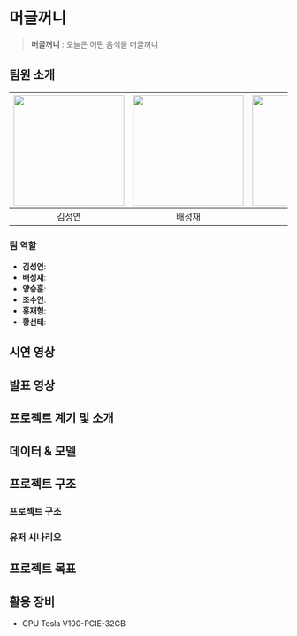 
# 머글꺼니 

> **머글꺼니** : 오늘은 어떤 음식을 머글꺼니

## 팀원 소개

| <img src="https://user-images.githubusercontent.com/79916736/207600031-b46e76d2-cba3-4c94-9fc3-d9f29cd3bef8.png" width=200> | <img src="https://user-images.githubusercontent.com/79916736/207600420-dd537303-d69d-439f-8cc8-5af648fe8941.png" width=200> | <img src="https://user-images.githubusercontent.com/79916736/207601023-bbf9e64f-1447-41d8-991f-677593094592.png" width=200> | <img src="https://user-images.githubusercontent.com/79916736/207600724-c140a102-39fc-4c03-8109-f214773a64fc.png" width=200> | <img src="https://user-images.githubusercontent.com/79916736/208005357-e98d106d-a207-4acd-ab4b-1abf7dbcb69f.png" width=200> | <img src="https://user-images.githubusercontent.com/65999962/210237522-72198783-f40c-491b-b8a7-6e6badf6cc24.jpg" width=200> |
| :-------------------------------------------------------------------------------------------------------------------------: | :-------------------------------------------------------------------------------------------------------------------------: | :-------------------------------------------------------------------------------------------------------------------------: | :-------------------------------------------------------------------------------------------------------------------------: | :-------------------------------------------------------------------------------------------------------------------------: | :-------------------------------------------------------------------------------------------------------------------------: |
|                                           [김성연](https://github.com/KSY1526)                                            |                                           [배성재](https://github.com/SeongJaeBae)                                            |                                            [양승훈](https://github.com/Seunghoon-Schini-Yang)                                            |                                         [조수연](https://github.com/Suyeonnie)                                          |                                            [황선태](https://github.com/HSUNEH)                                            |                                            [홍재형](https://github.com/secrett2633)                                            |

### 팀 역할
- **김성연**: 
- **배성재**: 
- **양승훈**: 
- **조수연**: 
- **홍재형**: 
- **황선태**: 

## 시연 영상

## 발표 영상

## 프로젝트 계기 및 소개

## 데이터 & 모델

## 프로젝트 구조
 
### 프로젝트 구조

### 유저 시나리오

## 프로젝트 목표


## 활용 장비
- GPU Tesla V100-PCIE-32GB







